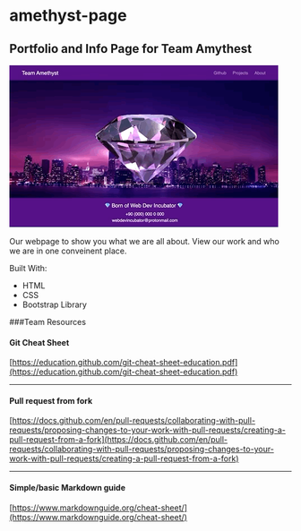 # amethyst-page
## Portfolio and Info Page for Team Amythest

![screencap](docs/img/screencap.gif)

Our webpage to show you what we are all about. View our work and who we are in one conveinent place.

Built With:

- HTML
- CSS
- Bootstrap Library

###Team Resources

#### Git Cheat Sheet

[https://education.github.com/git-cheat-sheet-education.pdf](https://education.github.com/git-cheat-sheet-education.pdf)

---

#### Pull request from fork

[https://docs.github.com/en/pull-requests/collaborating-with-pull-requests/proposing-changes-to-your-work-with-pull-requests/creating-a-pull-request-from-a-fork](https://docs.github.com/en/pull-requests/collaborating-with-pull-requests/proposing-changes-to-your-work-with-pull-requests/creating-a-pull-request-from-a-fork)

---

#### Simple/basic Markdown guide

[https://www.markdownguide.org/cheat-sheet/](https://www.markdownguide.org/cheat-sheet/)
